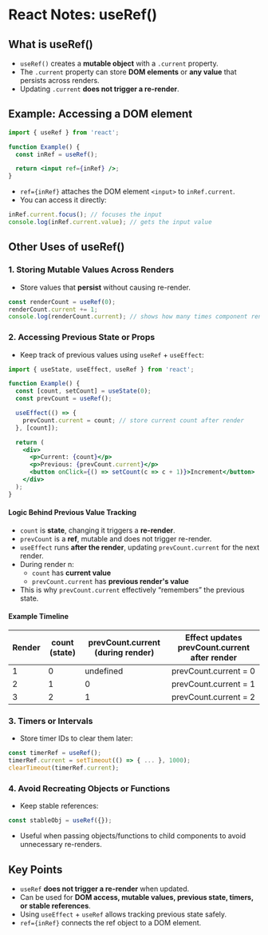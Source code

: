 # React Notes: useRef()

## What is useRef()
- `useRef()` creates a **mutable object** with a `.current` property.
- The `.current` property can store **DOM elements** or **any value** that persists across renders.
- Updating `.current` **does not trigger a re-render**.

## Example: Accessing a DOM element
```jsx
import { useRef } from 'react';

function Example() {
  const inRef = useRef();

  return <input ref={inRef} />;
}
```
- `ref={inRef}` attaches the DOM element `<input>` to `inRef.current`.
- You can access it directly:
```js
inRef.current.focus(); // focuses the input
console.log(inRef.current.value); // gets the input value
```

## Other Uses of useRef()

### 1. Storing Mutable Values Across Renders
- Store values that **persist** without causing re-render.
```js
const renderCount = useRef(0);
renderCount.current += 1;
console.log(renderCount.current); // shows how many times component rendered
```

### 2. Accessing Previous State or Props
- Keep track of previous values using `useRef` + `useEffect`:
```jsx
import { useState, useEffect, useRef } from 'react';

function Example() {
  const [count, setCount] = useState(0);
  const prevCount = useRef();

  useEffect(() => {
    prevCount.current = count; // store current count after render
  }, [count]);

  return (
    <div>
      <p>Current: {count}</p>
      <p>Previous: {prevCount.current}</p>
      <button onClick={() => setCount(c => c + 1)}>Increment</button>
    </div>
  );
}
```

#### Logic Behind Previous Value Tracking
- `count` is **state**, changing it triggers a **re-render**.
- `prevCount` is a **ref**, mutable and does not trigger re-render.
- `useEffect` runs **after the render**, updating `prevCount.current` for the next render.
- During render n:
  - `count` has **current value**
  - `prevCount.current` has **previous render's value**
- This is why `prevCount.current` effectively “remembers” the previous state.

#### Example Timeline
| Render | count (state) | prevCount.current (during render) | Effect updates prevCount.current after render |
|--------|---------------|----------------------------------|---------------------------------------------|
| 1      | 0             | undefined                        | prevCount.current = 0                        |
| 2      | 1             | 0                                | prevCount.current = 1                        |
| 3      | 2             | 1                                | prevCount.current = 2                        |

### 3. Timers or Intervals
- Store timer IDs to clear them later:
```js
const timerRef = useRef();
timerRef.current = setTimeout(() => { ... }, 1000);
clearTimeout(timerRef.current);
```

### 4. Avoid Recreating Objects or Functions
- Keep stable references:
```js
const stableObj = useRef({});
```
- Useful when passing objects/functions to child components to avoid unnecessary re-renders.

## Key Points
- `useRef` **does not trigger a re-render** when updated.
- Can be used for **DOM access, mutable values, previous state, timers, or stable references**.
- Using `useEffect` + `useRef` allows tracking previous state safely.
- `ref={inRef}` connects the ref object to a DOM element.


